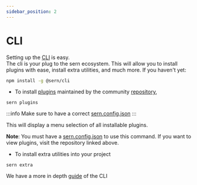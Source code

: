 ```yaml
---
sidebar_position: 2
---
```


# CLI

Setting up the [CLI](https://github.com/sern-handler/cli) is easy. <br />
The cli is your plug to the sern ecosystem. This will allow you to install plugins with ease, install extra utilities, and much more.
If you haven't yet: 
```sh
npm install -g @sern/cli
```

- To install [plugins](plugins.md) maintained by the community [repository](https://github.com/sern-handler/awesome-plugins),

```
sern plugins
```
:::info
Make sure to have a correct [sern.config.json](./good-to-know.md#sernconfigjson)
:::


This will display a menu selection of all installable plugins. <br />

**Note**: You must have a [sern.config.json](good-to-know.md) to use this command.
If you want to view plugins, visit the repository linked above.

- To install extra utilities into your project
```
sern extra
```

We have a more in depth [guide](../../cli/README.md) of the CLI

